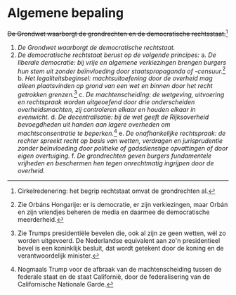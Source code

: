 # Algemene bepaling
~~De Grondwet waarborgt de grondrechten en de democratische rechtsstaat.~~[^1]

1. *De Grondwet waarborgt de democratische rechtstaat.*
2. *De democratische rechtstaat berust op de volgende principes:*
 a. *De liberale democratie: bij vrije en algemene verkiezingen brengen burgers hun stem uit zonder beïnvloeding door staatspropaganda of -censuur.*[^2]
 b. *Het legaliteitsbeginsel: machtsuitoefening door de overheid mag alleen plaatsvinden op grond van een wet en binnen door het recht getrokken grenzen.*[^3]
 c. *De machtenscheiding: de wetgeving, uitvoering en rechtspraak worden uitgeoefend door drie onderscheiden overheidsmachten, zij controleren elkaar en houden elkaar in evenwicht.*
 d. *De decentralisatie: bij de wet geeft de Rijksoverheid bevoegdheden uit handen aan lagere overheden om machtsconsentratie te beperken.*[^4]
 e. *De onafhankelijke rechtspraak: de rechter spreekt recht op basis van wetten, verdragen en jurisprudentie zonder beïnvloeding door politieke of godsdienstige opvattingen of door eigen overtuiging.*
 f. *De grondrechten geven burgers fundamentele vrijheden en beschermen hen tegen onrechtmatig ingrijpen door de overheid.*

[^1]: Cirkelredenering: het begrip rechtstaat omvat de grondrechten al.
[^2]: Zie Orbáns Hongarije: er is democratie, er zijn verkiezingen, maar Orbán en zijn vriendjes beheren de media en daarmee de democratische meerderheid.
[^3]: Zie Trumps presidentiële bevelen die, ook al zijn ze geen wetten, wél zo worden uitgevoerd. De Nederlandse equivalent aan zo'n presidentieel bevel is een koninklijk besluit, dat wordt getekent door de koning en de verantwoordelijk minister.
[^4]: Nogmaals Trump voor de afbraak van de machtenscheiding tussen de federale staat en de staat Californië, door de federalisering van de Californische Nationale Garde.
